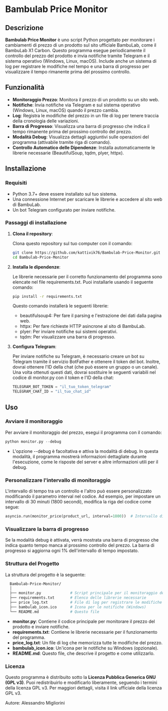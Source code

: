 # Bambulab Price Monitor

## Descrizione

**Bambulab Price Monitor** è uno script Python progettato per monitorare i cambiamenti di prezzo di un prodotto sul sito ufficiale BambuLab, come il BambuLab X1 Carbon. Questo programma esegue periodicamente il controllo del prezzo del prodotto e invia notifiche tramite Telegram e il sistema operativo (Windows, Linux, macOS). Include anche un sistema di log per registrare le modifiche nel tempo e una barra di progresso per visualizzare il tempo rimanente prima del prossimo controllo.

## Funzionalità

- **Monitoraggio Prezzo**: Monitora il prezzo di un prodotto su un sito web.
- **Notifiche**: Invia notifiche via Telegram e sul sistema operativo (Windows, Linux, macOS) quando il prezzo cambia.
- **Log**: Registra le modifiche del prezzo in un file di log per tenere traccia della cronologia delle variazioni.
- **Barra di Progresso**: Visualizza una barra di progresso che indica il tempo rimanente prima del prossimo controllo del prezzo.
- **Modalità Debug**: Visualizza dettagli aggiuntivi sulle operazioni del programma (attivabile tramite riga di comando).
- **Controllo Automatico delle Dipendenze**: Installa automaticamente le librerie necessarie (BeautifulSoup, tqdm, plyer, httpx).

## Installazione

### Requisiti

- Python 3.7+ deve essere installato sul tuo sistema.
- Una connessione Internet per scaricare le librerie e accedere al sito web di BambuLab.
- Un bot Telegram configurato per inviare notifiche.

### Passaggi di installazione

1. **Clona il repository**:

   Clona questo repository sul tuo computer con il comando:

   ```bash
   git clone https://github.com/kattivik76/Bambulab-Price-Monitor.git
   cd Bambulab-Price-Monitor

2. **Installa le dipendenze**:

   Le librerie necessarie per il corretto funzionamento del programma sono elencate nel file requirements.txt. Puoi installarle usando il seguente comando:

     ```bash
     pip install -r requirements.txt
     ```

      Questo comando installerà le seguenti librerie:
     - beautifulsoup4: Per fare il parsing e l'estrazione dei dati dalla pagina web.
     - httpx: Per fare richieste HTTP asincrone al sito di BambuLab.
     - plyer: Per inviare notifiche sui sistemi operativi.
     - tqdm: Per visualizzare una barra di progresso.

3. **Configura Telegram**:

     Per inviare notifiche su Telegram, è necessario creare un bot su Telegram tramite il servizio BotFather e ottenere il token del bot. Inoltre, dovrai ottenere l'ID della chat (che può essere un gruppo o un canale).
     Una volta ottenuti questi dati, dovrai sostituire le seguenti variabili nel codice di monitor.py con il token e l'ID della chat:
  
     ```python
     TELEGRAM_BOT_TOKEN = "il_tuo_token_telegram"
     TELEGRAM_CHAT_ID = "il_tuo_chat_id"
     ```

## Uso
### Avviare il monitoraggio
Per avviare il monitoraggio del prezzo, esegui il programma con il comando:

  ```python
  python monitor.py --debug
  ```

- L'opzione --debug è facoltativa e attiva la modalità di debug. In questa modalità, il programma mostrerà informazioni dettagliate durante l'esecuzione, come le risposte del server e altre informazioni utili per il debug.

### Personalizzare l'intervallo di monitoraggio
L'intervallo di tempo tra un controllo e l'altro può essere personalizzato modificando il parametro interval nel codice.
Ad esempio, per impostare un intervallo di 30 minuti (1800 secondi), modifica la riga del codice come segue:
  
  ```python
  asyncio.run(monitor_price(product_url, interval=1800))  # Intervallo di 30 minuti (1800 secondi)
  ```

### Visualizzare la barra di progresso
Se la modalità debug è attivata, verrà mostrata una barra di progresso che indica quanto tempo manca al prossimo controllo del prezzo. La barra di progresso si aggiorna ogni 1% dell'intervallo di tempo impostato.

### Struttura del Progetto
La struttura del progetto è la seguente:

  ```bash
    Bambulab-Price-Monitor/
    │
    ├── monitor.py             # Script principale per il monitoraggio del prezzo
    ├── requirements.txt       # Elenco delle librerie necessarie
    ├── price_log.txt          # File di log per registrare le modifiche del prezzo
    ├── bambulab_icon.ico      # Icona per le notifiche (Windows)
    └── README.md              # Questo file
  ```

- **monitor.py**: Contiene il codice principale per monitorare il prezzo del prodotto e inviare notifiche.
- **requirements.txt**: Contiene le librerie necessarie per il funzionamento del programma.
- **price_log.txt**: Un file di log che memorizza tutte le modifiche del prezzo.
- **bambulab_icon.ico**: Un'icona per le notifiche su Windows (opzionale).
- **README.md**: Questo file, che descrive il progetto e come utilizzarlo.

### Licenza
Questo programma è distribuito sotto la **Licenza Pubblica Generica GNU (GPL v3)**. Puoi redistribuirlo e modificarlo liberamente, seguendo i termini della licenza GPL v3. Per maggiori dettagli, visita il link ufficiale della licenza GPL v3.

Autore: Alessandro Migliorini
